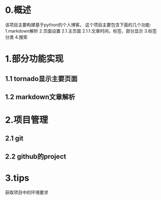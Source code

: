 # 0.概述
该项目主要构建基于python的个人博客。
这个项目主要包含下面的几个功能:
1.markdown解析
2.页面设置
2.1.主页面
2.1.1.文章时间，标签，部分显示
3.标签分类
4.搜索

# 1.部分功能实现
## 1.1 tornado显示主要页面

## 1.2 markdown文章解析

# 2.项目管理
## 2.1 git

## 2.2 github的project

# 3.tips
获取项目中的环境要求
